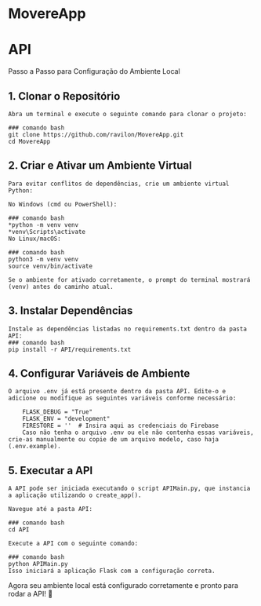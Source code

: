 # MovereApp

# API
Passo a Passo para Configuração do Ambiente Local

## 1. Clonar o Repositório
	Abra um terminal e execute o seguinte comando para clonar o projeto:
 
	### comando bash
	git clone https://github.com/ravilon/MovereApp.git
	cd MovereApp

## 2. Criar e Ativar um Ambiente Virtual
	Para evitar conflitos de dependências, crie um ambiente virtual Python:
	
 	No Windows (cmd ou PowerShell):

	### comando bash
	*python -m venv venv
	*venv\Scripts\activate
	No Linux/macOS:

	### comando bash
	python3 -m venv venv
	source venv/bin/activate
	
 	Se o ambiente for ativado corretamente, o prompt do terminal mostrará (venv) antes do caminho atual.

## 3. Instalar Dependências

 	Instale as dependências listadas no requirements.txt dentro da pasta API:
	### comando bash
	pip install -r API/requirements.txt
	
## 4. Configurar Variáveis de Ambiente
	
 	O arquivo .env já está presente dentro da pasta API. Edite-o e adicione ou modifique as seguintes variáveis conforme necessário:

		FLASK_DEBUG = "True"
		FLASK_ENV = "development"
		FIRESTORE = ''  # Insira aqui as credenciais do Firebase
		Caso não tenha o arquivo .env ou ele não contenha essas variáveis, crie-as manualmente ou copie de um arquivo modelo, caso haja (.env.example).

## 5. Executar a API
	
 	A API pode ser iniciada executando o script APIMain.py, que instancia a aplicação utilizando o create_app().

	Navegue até a pasta API:

	### comando bash
	cd API
 
	Execute a API com o seguinte comando:

	### comando bash
	python APIMain.py
	Isso iniciará a aplicação Flask com a configuração correta.

Agora seu ambiente local está configurado corretamente e pronto para rodar a API! 🚀

